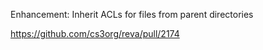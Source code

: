 Enhancement: Inherit ACLs for files from parent directories

https://github.com/cs3org/reva/pull/2174